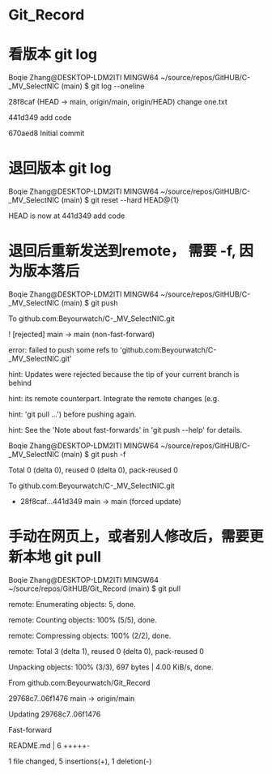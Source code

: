# Git_Record


# 看版本 git log

Boqie Zhang@DESKTOP-LDM2ITI MINGW64 ~/source/repos/GitHUB/C-_MV_SelectNIC (main)
$ git log --oneline 

28f8caf (HEAD -> main, origin/main, origin/HEAD) change one.txt

441d349 add code

670aed8 Initial commit

# 退回版本 git log

Boqie Zhang@DESKTOP-LDM2ITI MINGW64 ~/source/repos/GitHUB/C-_MV_SelectNIC (main) 
$ git reset --hard HEAD@{1}

HEAD is now at 441d349 add code


# 退回后重新发送到remote， 需要 -f, 因为版本落后

Boqie Zhang@DESKTOP-LDM2ITI MINGW64 ~/source/repos/GitHUB/C-_MV_SelectNIC (main)
$ git push

To github.com:Beyourwatch/C-_MV_SelectNIC.git

 ! [rejected]        main -> main (non-fast-forward)
 
error: failed to push some refs to 'github.com:Beyourwatch/C-_MV_SelectNIC.git'

hint: Updates were rejected because the tip of your current branch is behind

hint: its remote counterpart. Integrate the remote changes (e.g.

hint: 'git pull ...') before pushing again.

hint: See the 'Note about fast-forwards' in 'git push --help' for details.


Boqie Zhang@DESKTOP-LDM2ITI MINGW64 ~/source/repos/GitHUB/C-_MV_SelectNIC (main)
$ git push -f

Total 0 (delta 0), reused 0 (delta 0), pack-reused 0

To github.com:Beyourwatch/C-_MV_SelectNIC.git

 + 28f8caf...441d349 main -> main (forced update)
 


# 手动在网页上，或者别人修改后，需要更新本地 git pull
Boqie Zhang@DESKTOP-LDM2ITI MINGW64 ~/source/repos/GitHUB/Git_Record (main)
$ git pull

remote: Enumerating objects: 5, done.

remote: Counting objects: 100% (5/5), done.

remote: Compressing objects: 100% (2/2), done.

remote: Total 3 (delta 1), reused 0 (delta 0), pack-reused 0

Unpacking objects: 100% (3/3), 697 bytes | 4.00 KiB/s, done.

From github.com:Beyourwatch/Git_Record

   29768c7..06f1476  main       -> origin/main
   
Updating 29768c7..06f1476

Fast-forward

 README.md | 6 +++++-
 
 1 file changed, 5 insertions(+), 1 deletion(-)
 
 



